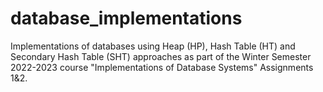 # database_implementations
Implementations of databases using Heap (HP), Hash Table (HT) and Secondary Hash Table (SHT) approaches as part of the Winter Semester 2022-2023 course "Implementations of Database Systems" Assignments 1&amp;2.
